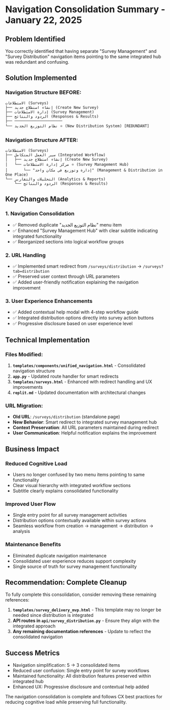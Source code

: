 # Navigation Consolidation Summary - January 22, 2025

## Problem Identified
You correctly identified that having separate "Survey Management" and "Survey Distribution" navigation items pointing to the same integrated hub was redundant and confusing.

## Solution Implemented

### Navigation Structure BEFORE:
```
الاستطلاعات (Surveys)
├── إنشاء استطلاع جديد (Create New Survey)
├── إدارة الاستطلاعات (Survey Management) 
├── الردود والنتائج (Responses & Results)
├── ─────────────────────
└── نظام التوزيع الجديد ⭐ (New Distribution System) [REDUNDANT]
```

### Navigation Structure AFTER:
```
الاستطلاعات (Surveys)
├── سير العمل المتكامل (Integrated Workflow)
│   ├── إنشاء استطلاع جديد (Create New Survey)
│   └── مركز إدارة الاستطلاعات ⭐ (Survey Management Hub)
│       └── "إدارة وتوزيع في مكان واحد" (Management & Distribution in One Place)
└── التحليلات والتقارير (Analytics & Reports)
    └── الردود والنتائج (Responses & Results)
```

## Key Changes Made

### 1. **Navigation Consolidation**
- ✅ Removed duplicate "نظام التوزيع الجديد" menu item
- ✅ Enhanced "Survey Management Hub" with clear subtitle indicating integrated functionality
- ✅ Reorganized sections into logical workflow groups

### 2. **URL Handling**  
- ✅ Implemented smart redirect from `/surveys/distribution` → `/surveys?tab=distribution`
- ✅ Preserved user context through URL parameters
- ✅ Added user-friendly notification explaining the navigation improvement

### 3. **User Experience Enhancements**
- ✅ Added contextual help modal with 4-step workflow guide
- ✅ Integrated distribution options directly into survey action buttons
- ✅ Progressive disclosure based on user experience level

## Technical Implementation

### Files Modified:
1. **`templates/components/unified_navigation.html`** - Consolidated navigation structure
2. **`app.py`** - Updated route handler for smart redirects
3. **`templates/surveys.html`** - Enhanced with redirect handling and UX improvements
4. **`replit.md`** - Updated documentation with architectural changes

### URL Migration:
- **Old URL**: `/surveys/distribution` (standalone page)
- **New Behavior**: Smart redirect to integrated survey management hub
- **Context Preservation**: All URL parameters maintained during redirect
- **User Communication**: Helpful notification explains the improvement

## Business Impact

### Reduced Cognitive Load
- Users no longer confused by two menu items pointing to same functionality
- Clear visual hierarchy with integrated workflow sections
- Subtitle clearly explains consolidated functionality

### Improved User Flow  
- Single entry point for all survey management activities
- Distribution options contextually available within survey actions
- Seamless workflow from creation → management → distribution → analysis

### Maintenance Benefits
- Eliminated duplicate navigation maintenance
- Consolidated user experience reduces support complexity
- Single source of truth for survey management functionality

## Recommendation: Complete Cleanup

To fully complete this consolidation, consider removing these remaining references:

1. **`templates/survey_delivery_mvp.html`** - This template may no longer be needed since distribution is integrated
2. **API routes in `api/survey_distribution.py`** - Ensure they align with the integrated approach
3. **Any remaining documentation references** - Update to reflect the consolidated navigation

## Success Metrics
- Navigation simplification: 5 → 3 consolidated items
- Reduced user confusion: Single entry point for survey workflows  
- Maintained functionality: All distribution features preserved within integrated hub
- Enhanced UX: Progressive disclosure and contextual help added

The navigation consolidation is complete and follows CX best practices for reducing cognitive load while preserving full functionality.